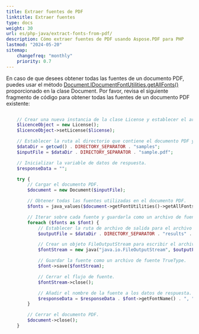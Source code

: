 ```yaml
---
title: Extraer fuentes de PDF 
linktitle: Extraer fuentes
type: docs
weight: 30
url: es/php-java/extract-fonts-from-pdf/
description: Cómo extraer fuentes de PDF usando Aspose.PDF para PHP
lastmod: "2024-05-20"
sitemap:
    changefreq: "monthly"
    priority: 0.7
---
```


En caso de que desees obtener todas las fuentes de un documento PDF, puedes usar el método [Document.IDocumentFontUtilities.getAllFonts()](https://reference.aspose.com/pdf/java/com.aspose.pdf/document/#getFontUtilities--) proporcionado en la clase Document. Por favor, revisa el siguiente fragmento de código para obtener todas las fuentes de un documento PDF existente:

```php

    // Crear una nueva instancia de la clase License y establecer el archivo de licencia.
    $licenceObject = new License();
    $licenceObject->setLicense($license);

    // Establecer la ruta al directorio que contiene el documento PDF y el directorio de salida para las fuentes extraídas.
    $dataDir = getcwd() . DIRECTORY_SEPARATOR . "samples";
    $inputFile = $dataDir . DIRECTORY_SEPARATOR . "sample.pdf";

    // Inicializar la variable de datos de respuesta.
    $responseData = "";

    try {
        // Cargar el documento PDF.
        $document = new Document($inputFile);

        // Obtener todas las fuentes utilizadas en el documento PDF.
        $fonts = java_values($document->getFontUtilities()->getAllFonts());

        // Iterar sobre cada fuente y guardarla como un archivo de fuente TrueType.
        foreach ($fonts as $font) {
            // Establecer la ruta de archivo de salida para el archivo de fuente.
            $outputFile = $dataDir . DIRECTORY_SEPARATOR . "results" . DIRECTORY_SEPARATOR . $font->getFontName() . ".ttf";

            // Crear un objeto FileOutputStream para escribir el archivo de fuente.
            $fontStream = new java("java.io.FileOutputStream", $outputFile);

            // Guardar la fuente como un archivo de fuente TrueType.
            $font->save($fontStream);

            // Cerrar el flujo de fuente.
            $fontStream->close();

            // Añadir el nombre de la fuente a los datos de respuesta.
            $responseData = $responseData . $font->getFontName() . ", ";
        }

        // Cerrar el documento PDF.
        $document->close();
    }
```